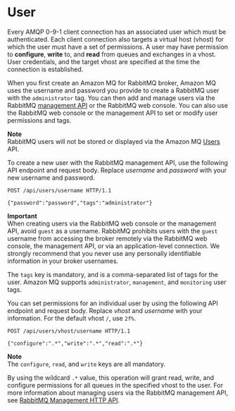 # User<a name="rabbitmq-basic-elements-user"></a>

 Every AMQP 0\-9\-1 client connection has an associated user which must be authenticated\. Each client connection also targets a virtual host \(vhost\) for which the user must have a set of permissions\. A user may have permission to **configure**, **write** to, and **read** from queues and exchanges in a vhost\. User credentials, and the target vhost are specified at the time the connection is established\.

 When you first create an Amazon MQ for RabbitMQ broker, Amazon MQ uses the username and password you provide to create a RabbitMQ user with the `administrator` tag\. You can then add and manage users via the RabbitMQ [management API](https://pulse.mozilla.org/api/) or the RabbitMQ web console\. You can also use the RabbitMQ web console or the management API to set or modify user permissions and tags\. 

**Note**  
RabbitMQ users will not be stored or displayed via the Amazon MQ [Users](https://docs.aws.amazon.com/amazon-mq/latest/api-reference/brokers-broker-id-users.html) API\.

To create a new user with the RabbitMQ management API, use the following API endpoint and request body\. Replace *username* and *password* with your new username and password\. 

```
POST /api/users/username HTTP/1.1
                
{"password":"password","tags":"administrator"}
```

**Important**  
When creating users via the RabbitMQ web console or the management API, avoid `guest` as a username\. RabbitMQ prohibits users with the `guest` username from accessing the broker remotely via the RabbitMQ web console, the management API, or via an application\-level connection\.
 We strongly recommend that you never use any personally identifiable information in your broker usernames\. 

The `tags` key is mandatory, and is a comma\-separated list of tags for the user\. Amazon MQ supports `administrator`, `management`, and `monitoring` user tags\.

You can set permissions for an individual user by using the following API endpoint and request body\. Replace *vhost* and *username* with your information\. For the default vhost `/`, use `2f%`\.

```
POST /api/users/vhost/username HTTP/1.1

{"configure":".*","write":".*","read":".*"}
```

**Note**  
The `configure`, `read`, and `write` keys are all mandatory\.

By using the wildcard `.*` value, this operation will grant read, write, and configure permissions for all queues in the specified vhost to the user\. For more information about managing users via the RabbitMQ management API, see [RabbitMQ Management HTTP API](https://pulse.mozilla.org/api/)\.